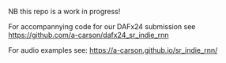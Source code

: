 NB this repo is a work in progress!

For accompannying code for our DAFx24 submission see https://github.com/a-carson/dafx24_sr_indie_rnn

For audio examples see: https://a-carson.github.io/sr_indie_rnn/




